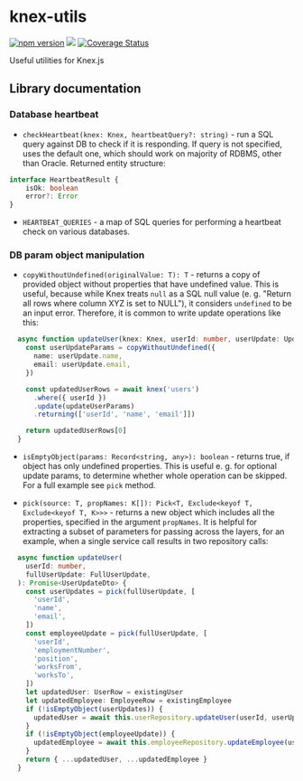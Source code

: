 # knex-utils

[![npm version](http://img.shields.io/npm/v/knex-utils.svg)](https://npmjs.org/package/knex-utils)
![](https://github.com/knex/knex-utils/workflows/CI/badge.svg)
[![Coverage Status](https://coveralls.io/repos/knex/knex-utils/badge.svg?branch=master)](https://coveralls.io/r/knex/knex-utils?branch=master)

Useful utilities for Knex.js

## Library documentation

### Database heartbeat

* `checkHeartbeat(knex: Knex, heartbeatQuery?: string)` - run a SQL query against DB to check if it is responding. If query is not specified, uses the default one, which should work on majority of RDBMS, other than Oracle. Returned entity structure:
```ts
interface HeartbeatResult {
    isOk: boolean
    error?: Error
}
```  

* `HEARTBEAT_QUERIES` - a map of SQL queries for performing a heartbeat check on various databases.

### DB param object manipulation

* `copyWithoutUndefined(originalValue: T): T` - returns a copy of provided object without properties that have undefined value. This is useful, because while Knex treats `null` as a SQL null value (e. g. "Return all rows where column XYZ is set to NULL"), it considers `undefined` to be an input error. Therefore, it is common to write update operations like this:

```ts
  async function updateUser(knex: Knex, userId: number, userUpdate: UpdateUserRow): Promise<UserRow> {
    const userUpdateParams = copyWithoutUndefined({
      name: userUpdate.name,
      email: userUpdate.email,
    })

    const updatedUserRows = await knex('users')
      .where({ userId })
      .update(updateUserParams)
      .returning(['userId', 'name', 'email']])

    return updatedUserRows[0]
  }
```

* `isEmptyObject(params: Record<string, any>): boolean` - returns true, if object has only undefined properties. This is useful e. g. for optional update params, to determine whether whole operation can be skipped. For a full example see `pick` method.

* `pick(source: T, propNames: K[]): Pick<T, Exclude<keyof T, Exclude<keyof T, K>>>` - returns a new object which includes all the properties, specified in the argument `propNames`. It is helpful for extracting a subset of parameters for passing across the layers, for an example, when a single service call results in two repository calls:

```ts
  async function updateUser(
    userId: number,
    fullUserUpdate: FullUserUpdate,
  ): Promise<UserUpdateDto> {
    const userUpdates = pick(fullUserUpdate, [
      'userId',
      'name',
      'email',
    ])
    const employeeUpdate = pick(fullUserUpdate, [
      'userId',
      'employmentNumber',
      'position',
      'worksFrom',
      'worksTo',
    ])
    let updatedUser: UserRow = existingUser
    let updatedEmployee: EmployeeRow = existingEmployee
    if (!isEmptyObject(userUpdates)) {
      updatedUser = await this.userRepository.updateUser(userId, userUpdates)
    }
    if (!isEmptyObject(employeeUpdate)) {
      updatedEmployee = await this.employeeRepository.updateEmployee(userId, employeeUpdate)
    }
    return { ...updatedUser, ...updatedEmployee }
  }
```
